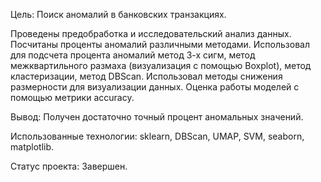 Цель: Поиск аномалий в банковских транзакциях.

Проведены предобработка и исследовательский анализ данных. Посчитаны проценты аномалий различными методами. Использовал для подсчета процента аномалий метод 3-х сигм, метод межквартильного размаха (визуализация с помощью Boxplot),  метод кластеризации, метод DBScan.  Использовал методы снижения размерности для визуализации данных. Оценка работы моделей с помощью метрики accuracy. 

Вывод: Получен достаточно точный процент аномальных значений.

Использованные технологии: sklearn, DBScan, UMAP, SVM, seaborn, matplotlib.

Статус проекта: Завершен.
